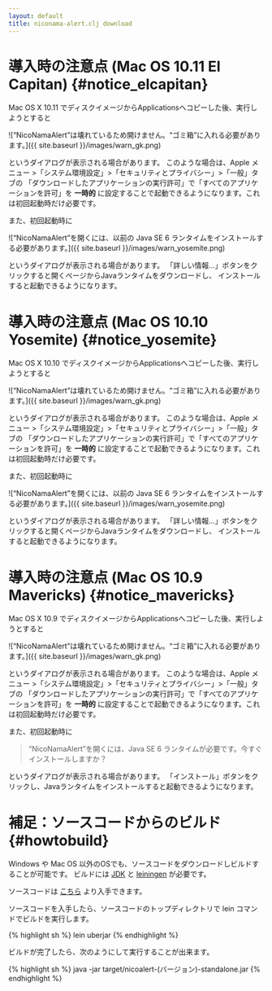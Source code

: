 ```yaml
---
layout: default
title: niconama-alert.clj download
---
```


導入時の注意点 (Mac OS 10.11 El Capitan) {#notice_elcapitan}
===============================================

Mac OS X 10.11 でディスクイメージからApplicationsへコピーした後、実行しようとすると

![“NicoNamaAlert”は壊れているため開けません。“ゴミ箱”に入れる必要があります。]({{ site.baseurl }}/images/warn_gk.png)

というダイアログが表示される場合があります。
このような場合は、Apple メニュー >「システム環境設定」>「セキュリティとプライバシー」>「一般」タブの
「ダウンロードしたアプリケーションの実行許可」で「すべてのアプリケーションを許可」を
__一時的__ に設定することで起動できるようになります。これは初回起動時だけ必要です。

また、初回起動時に
 
![“NicoNamaAlert”を開くには、以前の Java SE 6 ランタイムをインストールする必要があります。]({{ site.baseurl }}/images/warn_yosemite.png)

というダイアログが表示される場合があります。
「詳しい情報...」ボタンをクリックすると開くページからJavaランタイムをダウンロードし、
インストールすると起動できるようになります。


導入時の注意点 (Mac OS 10.10 Yosemite) {#notice_yosemite}
===============================================

Mac OS X 10.10 でディスクイメージからApplicationsへコピーした後、実行しようとすると

![“NicoNamaAlert”は壊れているため開けません。“ゴミ箱”に入れる必要があります。]({{ site.baseurl }}/images/warn_gk.png)

というダイアログが表示される場合があります。
このような場合は、Apple メニュー >「システム環境設定」>「セキュリティとプライバシー」>「一般」タブの
「ダウンロードしたアプリケーションの実行許可」で「すべてのアプリケーションを許可」を
__一時的__ に設定することで起動できるようになります。これは初回起動時だけ必要です。

また、初回起動時に
 
![“NicoNamaAlert”を開くには、以前の Java SE 6 ランタイムをインストールする必要があります。]({{ site.baseurl }}/images/warn_yosemite.png)

というダイアログが表示される場合があります。
「詳しい情報...」ボタンをクリックすると開くページからJavaランタイムをダウンロードし、
インストールすると起動できるようになります。


導入時の注意点 (Mac OS 10.9 Mavericks) {#notice_mavericks}
================================================

Mac OS X 10.9 でディスクイメージからApplicationsへコピーした後、実行しようとすると

![“NicoNamaAlert”は壊れているため開けません。“ゴミ箱”に入れる必要があります。]({{ site.baseurl }}/images/warn_gk.png)

というダイアログが表示される場合があります。
このような場合は、Apple メニュー >「システム環境設定」>「セキュリティとプライバシー」>「一般」タブの
「ダウンロードしたアプリケーションの実行許可」で「すべてのアプリケーションを許可」を
__一時的__ に設定することで起動できるようになります。これは初回起動時だけ必要です。

また、初回起動時に

> “NicoNamaAlert”を開くには、Java SE 6 ランタイムが必要です。今すぐインストールしますか？

というダイアログが表示される場合があります。
「インストール」ボタンをクリックし、Javaランタイムをインストールすると起動できるようになります。


補足：ソースコードからのビルド {#howtobuild}
======================================

Windows や Mac OS 以外のOSでも、ソースコードをダウンロードしビルドすることが可能です。
ビルドには [JDK](http://www.oracle.com/technetwork/java/javase/downloads/index.html) と
[leiningen](http://leiningen.org/) が必要です。

ソースコードは [こちら](https://github.com/sgr/niconama-alert) より入手できます。

ソースコードを入手したら、ソースコードのトップディレクトリで lein コマンドでビルドを実行します。

{% highlight sh %}
lein uberjar
{% endhighlight %}

ビルドが完了したら、次のようにして実行することが出来ます。

{% highlight sh %}
java -jar target/nicoalert-(バージョン)-standalone.jar
{% endhighlight %}
